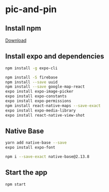 # pic-and-pin

## Install npm 
[Download](https://www.npmjs.com/get-npm)

## Install expo and dependencies
```bash 
npm install -g expo-cli
```

```bash
npm install -S firebase
npm install --save uuid
npm install --save google-map-react
expo install expo-image-picker
expo install expo-constants
expo install expo-permissions
npm install react-native-maps --save-exact
expo install expo-media-library
expo install react-native-view-shot
```

## Native Base
```bash
yarn add native-base --save
expo install expo-font

npm i --save-exact native-base@2.13.8
```

## Start the app 

```bash
npm start 
```

